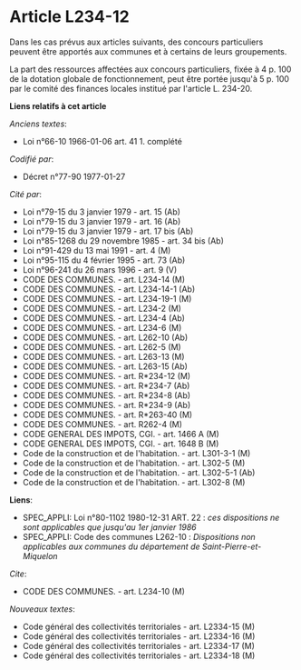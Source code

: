 # Article L234-12

Dans les cas prévus aux articles suivants, des concours particuliers peuvent être apportés aux communes et à certains de
leurs groupements.

La part des ressources affectées aux concours particuliers, fixée à 4 p. 100 de la dotation globale de fonctionnement, peut
être portée jusqu'à 5 p. 100 par le comité des finances locales institué par l'article L. 234-20.

**Liens relatifs à cet article**

_Anciens textes_:

  - Loi n°66-10 1966-01-06 art. 41 1. complété

_Codifié par_:

  - Décret n°77-90 1977-01-27

_Cité par_:

  - Loi n°79-15 du 3 janvier 1979 - art. 15 (Ab)
  - Loi n°79-15 du 3 janvier 1979 - art. 16 (Ab)
  - Loi n°79-15 du 3 janvier 1979 - art. 17 bis (Ab)
  - Loi n°85-1268 du 29 novembre 1985 - art. 34 bis (Ab)
  - Loi n°91-429 du 13 mai 1991 - art. 4 (M)
  - Loi n°95-115 du 4 février 1995 - art. 73 (Ab)
  - Loi n°96-241 du 26 mars 1996 - art. 9 (V)
  - CODE DES COMMUNES. - art. L234-14 (M)
  - CODE DES COMMUNES. - art. L234-14-1 (Ab)
  - CODE DES COMMUNES. - art. L234-19-1 (M)
  - CODE DES COMMUNES. - art. L234-2 (M)
  - CODE DES COMMUNES. - art. L234-4 (Ab)
  - CODE DES COMMUNES. - art. L234-6 (M)
  - CODE DES COMMUNES. - art. L262-10 (Ab)
  - CODE DES COMMUNES. - art. L262-5 (M)
  - CODE DES COMMUNES. - art. L263-13 (M)
  - CODE DES COMMUNES. - art. L263-15 (Ab)
  - CODE DES COMMUNES. - art. R*234-12 (M)
  - CODE DES COMMUNES. - art. R*234-7 (Ab)
  - CODE DES COMMUNES. - art. R*234-8 (Ab)
  - CODE DES COMMUNES. - art. R*234-9 (Ab)
  - CODE DES COMMUNES. - art. R*263-40 (M)
  - CODE DES COMMUNES. - art. R262-4 (M)
  - CODE GENERAL DES IMPOTS, CGI. - art. 1466 A (M)
  - CODE GENERAL DES IMPOTS, CGI. - art. 1648 B (M)
  - Code de la construction et de l'habitation. - art. L301-3-1 (M)
  - Code de la construction et de l'habitation. - art. L302-5 (M)
  - Code de la construction et de l'habitation. - art. L302-5-1 (Ab)
  - Code de la construction et de l'habitation. - art. L302-8 (M)

**Liens**:

  - SPEC_APPLI: Loi n°80-1102 1980-12-31 ART. 22 : *ces dispositions ne sont applicables que jusqu'au 1er janvier 1986*
  - SPEC_APPLI: Code des communes L262-10 : *Dispositions non applicables aux communes du département de Saint-Pierre-et-Miquelon*

_Cite_:

  - CODE DES COMMUNES. - art. L234-10 (M)

_Nouveaux textes_:

  - Code général des collectivités territoriales - art. L2334-15 (M)
  - Code général des collectivités territoriales - art. L2334-16 (M)
  - Code général des collectivités territoriales - art. L2334-17 (M)
  - Code général des collectivités territoriales - art. L2334-18 (M)
